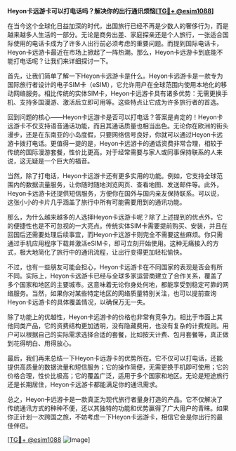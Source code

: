 **Heyon卡远游卡可以打电话吗？解决你的出行通讯烦恼[[TG💪+ @esim1088](https://t.me/s/esim1088)]**

在当今这个全球化日益加深的时代，出国旅行已经不再是少数人的奢侈行为，而是越来越多人生活的一部分。无论是商务出差、家庭探亲还是个人旅行，一张适合国际使用的电话卡成为了许多人出行前必须考虑的重要问题。而提到国际电话卡，Heyon卡远游卡最近在市场上掀起了一阵热潮。那么，Heyon卡远游卡到底能不能打电话呢？让我们来详细探讨一下。

首先，让我们简单了解一下Heyon卡远游卡是什么。Heyon卡远游卡是一款专为国际旅行者设计的电子SIM卡（eSIM），它允许用户在全球范围内使用本地化的移动网络服务。相比传统的实体SIM卡，Heyon卡远游卡具有诸多优势：无需更换手机、支持多国漫游、激活后立即可用等。这些特点让它成为许多旅行者的首选。

回到问题的核心——Heyon卡远游卡是否可以打电话？答案是肯定的！Heyon卡远游卡不仅支持语音通话功能，而且其通话质量也相当出色。无论你在欧洲的街头漫步，还是在东南亚的小岛度假，只要网络信号良好，你就可以通过Heyon卡远游卡拨打电话。更值得一提的是，Heyon卡远游卡的通话资费非常合理，相较于传统的国际漫游套餐，性价比更高。对于经常需要与家人或同事保持联系的人来说，这无疑是一个巨大的福音。

当然，除了打电话，Heyon卡远游卡还有更多实用的功能。例如，它支持全球范围内的数据流量服务，让你随时随地浏览网页、查看地图、发送邮件等。此外，Heyon卡远游卡还提供短信服务，方便你在国外与国内亲友保持联系。可以说，这张小小的卡片几乎涵盖了旅行中所有可能需要用到的通讯功能。

那么，为什么越来越多的人选择Heyon卡远游卡呢？除了上述提到的优点外，它的便捷性也是不可忽视的一大亮点。传统实体SIM卡需要提前购买、安装，并且在回国后还需要处理后续事宜，而Heyon卡远游卡则完全不需要这些麻烦。你只需通过手机应用程序下载并激活eSIM卡，即可立刻开始使用。这种无痛接入的方式，极大地简化了旅行中的通讯流程，让出行变得更加轻松愉快。

不过，也有一些朋友可能会担心，Heyon卡远游卡在不同国家的表现是否会有所不同。实际上，Heyon卡远游卡已经与全球多家运营商建立了合作关系，覆盖了多个国家和地区的主要城市。这意味着无论你身处何地，都能享受到稳定可靠的网络服务。当然，如果你对某些特定地区的网络质量特别关注，也可以提前查询Heyon卡远游卡的具体覆盖情况，以确保万无一失。

除了功能上的优越性，Heyon卡远游卡的价格也非常有竞争力。相比于市面上其他同类产品，它的资费结构更加透明，没有隐藏费用，也没有复杂的计费规则。用户可以根据自己的实际需求选择合适的套餐，比如按天计费、包月套餐等，真正做到花得明白、用得放心。

最后，我们再来总结一下Heyon卡远游卡的优势所在。它不仅可以打电话，还能提供高质量的数据流量和短信服务；它的操作简便，无需更换手机即可使用；它的价格合理，性价比极高；它的覆盖广泛，适用于多个国家和地区。无论是短途旅行还是长期居住，Heyon卡远游卡都能满足你的通讯需求。

总之，Heyon卡远游卡是一款真正为现代旅行者量身打造的产品。它不仅解决了传统通讯方式的种种不便，还以其独特的功能和优势赢得了广大用户的青睐。如果你正计划一次跨国之旅，不妨考虑一下Heyon卡远游卡，相信它会是你出行的最佳伴侣。

[[TG💪+ @esim1088](https://t.me/s/esim1088) ![Image](https://i.postimg.cc/4NQfJmqS/Snipaste-2025-05-13-00-14-12.png)]